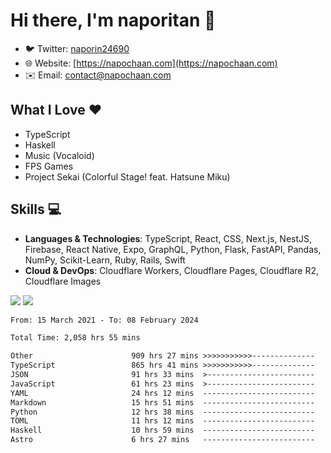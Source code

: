 # Hi there, I'm naporitan 👋

- 🐦 Twitter: [naporin24690](https://twitter.com/naporin24690)
- 🌐 Website: [https://napochaan.com](https://napochaan.com)
- ✉️ Email: [contact@napochaan.com](mailto:contact@napochaan.com)

## What I Love ❤️
- TypeScript
- Haskell
- Music (Vocaloid)
- FPS Games
- Project Sekai (Colorful Stage! feat. Hatsune Miku)

## Skills 💻

- **Languages & Technologies**: TypeScript, React, CSS, Next.js, NestJS, Firebase, React Native, Expo, GraphQL, Python, Flask, FastAPI, Pandas, NumPy, Scikit-Learn, Ruby, Rails, Swift
- **Cloud & DevOps**: Cloudflare Workers, Cloudflare Pages, Cloudflare R2, Cloudflare Images

<div>
<img src="https://github-readme-stats.vercel.app/api?username=naporin0624&count_private=true&show_icons=true" />
<img src="https://github-readme-stats.vercel.app/api/top-langs/?username=naporin0624&layout=compact&hide=css" />
<!--START_SECTION:waka-->

```txt
From: 15 March 2021 - To: 08 February 2024

Total Time: 2,058 hrs 55 mins

Other                      909 hrs 27 mins >>>>>>>>>>>--------------   44.17 %
TypeScript                 865 hrs 41 mins >>>>>>>>>>>--------------   42.05 %
JSON                       91 hrs 33 mins  >------------------------   04.45 %
JavaScript                 61 hrs 23 mins  >------------------------   02.98 %
YAML                       24 hrs 12 mins  -------------------------   01.18 %
Markdown                   15 hrs 51 mins  -------------------------   00.77 %
Python                     12 hrs 38 mins  -------------------------   00.61 %
TOML                       11 hrs 12 mins  -------------------------   00.54 %
Haskell                    10 hrs 59 mins  -------------------------   00.53 %
Astro                      6 hrs 27 mins   -------------------------   00.31 %
```

<!--END_SECTION:waka-->
</div>
